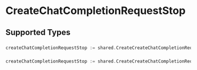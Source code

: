 # CreateChatCompletionRequestStop


## Supported Types

### 

```go
createChatCompletionRequestStop := shared.CreateCreateChatCompletionRequestStopStr(string{/* values here */})
```

### 

```go
createChatCompletionRequestStop := shared.CreateCreateChatCompletionRequestStopArrayOfstr([]string{/* values here */})
```


